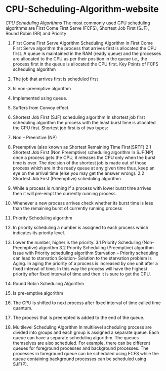 # CPU-Scheduling-Algorithm-website

_CPU Scheduling Algorithms_
The most commonly used CPU scheduling algorithms are First Come First Serve (FCFS), Shortest Job First (SJF), Round Robin (RR) and Priority
1. First Come First Serve Algorithm Scheduling Algorithm
In First Come First Serve algorithm the process that arrives first is allocated the CPU first. A queue is maintained in the RAM (ready queue) and the processes are allocated to the CPU as per their position in the queue i.e., the process first in the queue is allocated the CPU first.
Key Points of FCFS scheduling algorithm
1.	The job that arrives first is scheduled first
2.	Is non-preemptive algorithm
3.	Implemented using queue.
4.	Suffers from Convoy effect.

2. Shortest Job First (SJF) scheduling algorithm
In shortest job first scheduling algorithm the process with the least burst time is allocated the CPU first. Shortest job first is of two types:
1. Non – Preemtive (NP)
2. Preemptive (also known as Shortest Remaining Time First(SRTF)
2.1 Shortest Job First (Non Preemptive) scheduling algorithm
In SJF(NP) once a process gets the CPU, it releases the CPU only when the burst time is over. The decision of the shortest job is made out of those process which are in the ready queue at any given time thus, keep an eye on the arrival time (else you may get the answer wrong).
2.2 Shortest Job First (Preemptive) scheduling algorithm
1.	While a process is running if a process with lower burst time arrives then it will pre-empt the currently running process.
2.	Whenever a new process arrives check whether its burst time is less than the remaining burst of currently running process
3. Priority Scheduling algorithm
1.	In priority scheduling a number is assigned to each process which indicates its priority level.
2.	Lower the number, higher is the priority.
3.1 Priority Scheduling (Non-Preemptive) algorithm
3.2 Priority Scheduling (Preemptive) algorithm
Issue with Priority scheduling algorithm
Starvation – Priority scheduling can lead to starvation
Solution- Solution to the starvation problem is Aging. In aging the priority of a process is increased by one unit after a fixed interval of time. In this way the process will have the highest priority after fixed interval of time and then it is sure to get the CPU.
4. Round Robin Scheduling Algorithm
1.	Is pre-emptive algorithm
2.	The CPU is shifted to next process after fixed interval of time called time quantum.
3.	The process that is preempted is added to the end of the queue.
5. Multilevel Scheduling Algorithm
In multilevel scheduling process are divided into groups and each group is assigned a separate queue. Each queue can have a separate scheduling algorithm. The queues themselves are also scheduled. For example, there can be different queues for foreground processes and background processes. The processes in foreground queue can be scheduled using FCFS while the queue containing background processes can be scheduled using SJF(P).
